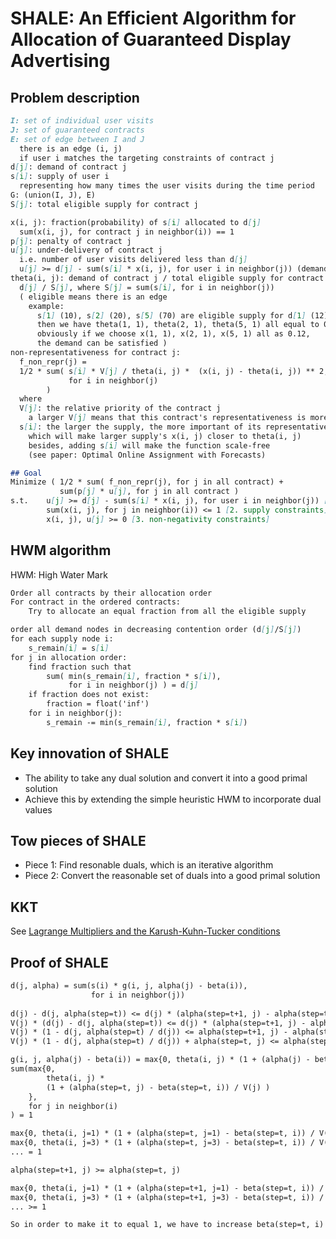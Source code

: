 # SHALE: An Efficient Algorithm for Allocation of Guaranteed Display Advertising

## Problem description
```markdown
I: set of individual user visits
J: set of guaranteed contracts
E: set of edge between I and J
  there is an edge (i, j)
  if user i matches the targeting constraints of contract j
d[j]: demand of contract j
s[i]: supply of user i
  representing how many times the user visits during the time period
G: (union(I, J), E)
S[j]: total eligible supply for contract j

x(i, j): fraction(probability) of s[i] allocated to d[j]
  sum(x(i, j), for contract j in neighbor(i)) == 1
p[j]: penalty of contract j
u[j]: under-delivery of contract j
  i.e. number of user visits delivered less than d[j]
  u[j] >= d[j] - sum(s[i] * x(i, j), for user i in neighbor(j)) (demand constraint)
theta(i, j): demand of contract j / total eligible supply for contract j
  d[j] / S[j], where S[j] = sum(s[i], for i in neighbor(j))
  ( eligible means there is an edge
    example:
      s[1] (10), s[2] (20), s[5] (70) are eligible supply for d[1] (12),
      then we have theta(1, 1), theta(2, 1), theta(5, 1) all equal to 0.12
      obviously if we choose x(1, 1), x(2, 1), x(5, 1) all as 0.12,
      the demand can be satisfied )
non-representativeness for contract j:
  f_non_repr(j) = 
  1/2 * sum( s[i] * V[j] / theta(i, j) *  (x(i, j) - theta(i, j)) ** 2,
             for i in neighbor(j)
        )
  where
  V[j]: the relative priority of the contract j
    a larger V[j] means that this contract's representativeness is more important
  s[i]: the larger the supply, the more important of its representativeness,
    which will make larger supply's x(i, j) closer to theta(i, j)
    besides, adding s[i] will make the function scale-free
    (see paper: Optimal Online Assignment with Forecasts)

## Goal
Minimize ( 1/2 * sum( f_non_repr(j), for j in all contract) + 
           sum(p[j] * u[j], for j in all contract )
s.t.    u[j] >= d[j] - sum(s[i] * x(i, j), for user i in neighbor(j)) [1. demand constraints]
        sum(x(i, j), for j in neighbor(i)) <= 1 [2. supply constraints]
        x(i, j), u[j] >= 0 [3. non-negativity constraints]
```

## HWM algorithm
HWM: High Water Mark
```markdown
Order all contracts by their allocation order 
For contract in the ordered contracts:
    Try to allocate an equal fraction from all the eligible supply
```
```markdown
order all demand nodes in decreasing contention order (d[j]/S[j])
for each supply node i:
    s_remain[i] = s[i]
for j in allocation order:
    find fraction such that 
        sum( min(s_remain[i], fraction * s[i]), 
             for i in neighbor(j) ) = d[j]
    if fraction does not exist:
        fraction = float('inf')
    for i in neighbor(j):
        s_remain -= min(s_remain[i], fraction * s[i])
```

## Key innovation of SHALE
- The ability to take any dual solution and convert it into a good primal solution
- Achieve this by extending the simple heuristic HWM to incorporate dual values

## Tow pieces of SHALE
- Piece 1: Find resonable duals, which is an iterative algorithm
- Piece 2: Convert the reasonable set of duals into a good primal solution

## KKT
See [Lagrange Multipliers and the Karush-Kuhn-Tucker conditions](http://www.csc.kth.se/utbildning/kth/kurser/DD3364/Lectures/KKT.pdf)

## Proof of SHALE
```markdown
d(j, alpha) = sum(s(i) * g(i, j, alpha(j) - beta(i)),
                  for i in neighbor(j))
                  
d(j) - d(j, alpha(step=t)) <= d(j) * (alpha(step=t+1, j) - alpha(step=t, j) / V(j)
V(j) * (d(j) - d(j, alpha(step=t)) <= d(j) * (alpha(step=t+1, j) - alpha(step=t, j))
V(j) * (1 - d(j, alpha(step=t) / d(j)) <= alpha(step=t+1, j) - alpha(step=t, j)
V(j) * (1 - d(j, alpha(step=t) / d(j)) + alpha(step=t, j) <= alpha(step=t+1, j)

g(i, j, alpha(j) - beta(i)) = max{0, theta(i, j) * (1 + (alpha(j) - beta(i))/V(j) )}
sum(max{0, 
        theta(i, j) * 
        (1 + (alpha(step=t, j) - beta(step=t, i)) / V(j) ) 
    },
    for j in neighbor(i) 
) = 1

max{0, theta(i, j=1) * (1 + (alpha(step=t, j=1) - beta(step=t, i)) / V(j) ) } +
max{0, theta(i, j=3) * (1 + (alpha(step=t, j=3) - beta(step=t, i)) / V(j) ) } +
... = 1

alpha(step=t+1, j) >= alpha(step=t, j) 

max{0, theta(i, j=1) * (1 + (alpha(step=t+1, j=1) - beta(step=t, i)) / V(j) ) } +
max{0, theta(i, j=3) * (1 + (alpha(step=t+1, j=3) - beta(step=t, i)) / V(j) ) + +
... >= 1

So in order to make it to equal 1, we have to increase beta(step=t, i) as beta(step=t+1, i)
```

